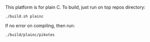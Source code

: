 This platform is for plain C.
To build, just run on top repos directory:
~~~
./build.sh plainc
~~~

If no error on compiling, then run:
~~~
./build/plainc/pikotes
~~~
